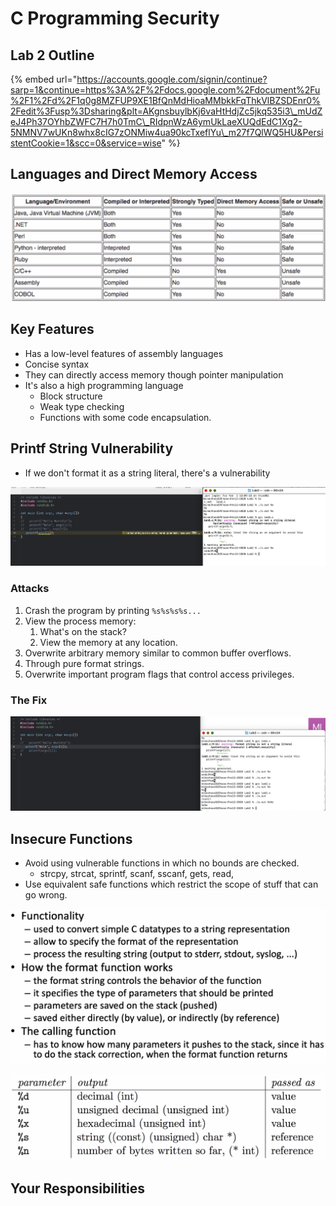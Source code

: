 # C Programming Security

## Lab 2 Outline

{% embed url="https://accounts.google.com/signin/continue?sarp=1&continue=https%3A%2F%2Fdocs.google.com%2Fdocument%2Fu%2F1%2Fd%2F1q0g8MZFUP9XE1BfQnMdHioaMMbkkFqThkVlBZSDEnr0%2Fedit%3Fusp%3Dsharing&plt=AKgnsbuylbKj6vaHtHdjZc5jkq535i3\_mUdZeJ4Ph37OYhbZWFC7H7h0TmC\_RIdpnWzA6ymUkLaeXUQdEdC1Xg2-5NMNV7wUKn8whx8cIG7zONMiw4ua90kcTxeflYu\_m27f7QlWQ5HU&PersistentCookie=1&scc=0&service=wise" %}



## Languages and Direct Memory Access

![](../../../.gitbook/assets/image%20%28376%29.png)



## Key Features

* Has a low-level features of assembly languages
* Concise syntax
* They can directly access memory though pointer manipulation
* It's also a high programming language
  * Block structure
  * Weak type checking
  * Functions with some code encapsulation.

## Printf String Vulnerability

* If we don't format it as a string literal, there's a vulnerability

![](../../../.gitbook/assets/image%20%28259%29.png)

### Attacks

1. Crash the program by printing `%s%s%s%s...`
2. View the process memory:
   1. What's on the stack?
   2. View the memory at any location.
3. Overwrite arbitrary memory similar to common buffer overflows.
4. Through pure format strings.
5. Overwrite important program flags that control access privileges.

### The Fix

![](../../../.gitbook/assets/image%20%28258%29.png)

## Insecure Functions

* Avoid using vulnerable functions in which no bounds are checked.
  * strcpy, strcat, sprintf, scanf, sscanf, gets, read, 
* Use equivalent safe functions which restrict the scope of stuff that can go wrong.

![Source: Dr. Phu Phung&apos;s Software Security Course. 2021.](../../../.gitbook/assets/image%20%28377%29.png)

![Source: Dr. Phu Phung&apos;s Software Security. 2021.](../../../.gitbook/assets/image%20%28272%29.png)

## Your Responsibilities





